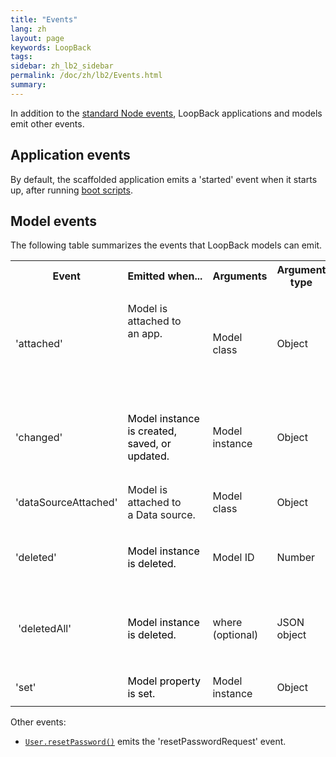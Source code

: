 ```yaml
---
title: "Events"
lang: zh
layout: page
keywords: LoopBack
tags:
sidebar: zh_lb2_sidebar
permalink: /doc/zh/lb2/Events.html
summary:
---
```


In addition to the [standard Node events](http://nodejs.org/api/events.html), LoopBack applications and models emit other events.

## Application events

By default, the scaffolded application emits a 'started' event when it starts up, after running [boot scripts](/doc/{{page.lang}}/lb2/6095038.html).

## Model events

The following table summarizes the events that LoopBack models can emit.

<table>
  <tbody>
    <tr>
      <th>Event</th>
      <th>Emitted when...</th>
      <th>Arguments</th>
      <th>Argument type</th>
      <th>Class methods that emit</th>
      <th>Instance methods that emit</th>
    </tr>
    <tr>
      <td>'attached'</td>
      <td>
        <p>Model&nbsp;is attached to an&nbsp;<span>app</span><span>.</span></p>
        <div style="width: 120px;">
          <p>&nbsp;</p>
        </div>
        <p><span><br></span></p>
      </td>
      <td>Model class</td>
      <td>Object</td>
      <td>app.model(<em>modelName</em>)</td>
      <td>&nbsp;</td>
    </tr>
    <tr>
      <td>'changed'</td>
      <td><span style="color: rgb(0,0,0);">Model instance is created, saved, or updated.&nbsp;</span></td>
      <td>Model instance</td>
      <td>Object</td>
      <td>
        <ul class="task-list">
          <li>
            <p>Model.create()</p>
          </li>
          <li>
            <p>Model.updateOrCreate()&nbsp;</p>
          </li>
          <li>
            <p>Model.upsert()&nbsp;</p>
          </li>
        </ul>
      </td>
      <td>
        <ul class="task-list">
          <li>
            <p>Model.prototype.save()</p>
          </li>
          <li>
            <p>Model.prototype.updateAttributes()</p>
          </li>
        </ul>
      </td>
    </tr>
    <tr>
      <td>'dataSourceAttached'</td>
      <td>Model is attached to a&nbsp;Data source.</td>
      <td>Model class</td>
      <td>Object</td>
      <td>&nbsp;</td>
      <td>
        <ul>
          <li><span class="nx">DataSource</span><span class="p">.</span><span class="nx">prototype</span><span class="p">.</span><span class="nx">createModel</span>&nbsp;<span class="o">&nbsp;</span></li>
          <li><span class="nx">DataSource</span><span class="p">.</span><span class="nx">prototype</span><span class="p">.</span><span class="nx">define</span></li>
        </ul>
      </td>
    </tr>
    <tr>
      <td>'deleted'</td>
      <td><span style="color: rgb(0,0,0);">Model instance is deleted.</span></td>
      <td>Model ID</td>
      <td>Number</td>
      <td>
        <ul class="task-list">
          <li>Model.removeById()</li>
          <li>Model.destroyById()</li>
          <li>Model.deleteById()</li>
        </ul>
      </td>
      <td>
        <ul class="task-list">
          <li>Model.prototype.remove()</li>
          <li>Model.prototype.delete()</li>
          <li>Model.prototype.destroy()</li>
        </ul>
      </td>
    </tr>
    <tr>
      <td>&nbsp;'deletedAll'</td>
      <td><span style="color: rgb(0,0,0);">Model instance is deleted.</span></td>
      <td>where (optional)</td>
      <td>JSON object</td>
      <td>
        <ul class="task-list">
          <li>
            <p>Model.remove()</p>
          </li>
          <li>
            <p>Model.deleteAll()</p>
          </li>
          <li>
            <p>Model.destroyAll()</p>
          </li>
        </ul>
      </td>
      <td>&nbsp;</td>
    </tr>
    <tr>
      <td>'set'</td>
      <td><span style="color: rgb(0,0,0);">Model property is set.</span></td>
      <td>Model instance</td>
      <td>Object</td>
      <td>&nbsp;</td>
      <td>
        <p>Model.prototype.setAttributes()</p>
      </td>
    </tr>
  </tbody>
</table>

Other events:

*   [`User.resetPassword()`](http://apidocs.strongloop.com/loopback/#user-resetpassword) emits the 'resetPasswordRequest' event.
